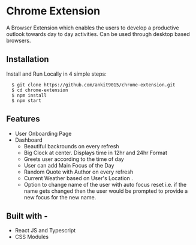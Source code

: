 # Chrome Extension
A Browser Extension which enables the users to develop a productive outlook towards day to day activities. Can be used through desktop based browsers.

## Installation
Install and Run Locally in 4 simple steps:
```
  $ git clone https://github.com/ankit9015/chrome-extension.git
  $ cd chrome-extension
  $ npm install
  $ npm start
  ```

## Features
- User Onboarding Page
- Dashboard
  - Beautiful backrounds on every refresh
  - Big Clock at center. Displays time in 12hr and 24hr Format
  - Greets user according to the time of day
  - User can add Main Focus of the Day
  - Random Quote with Author on every refresh
  - Current Weather based on User's Location .
  - Option to change name of the user with auto focus reset i.e. if the name gets changed then the user would be prompted to provide a new focus for the new name.

## Built with -
- React JS and Typescript
- CSS Modules
